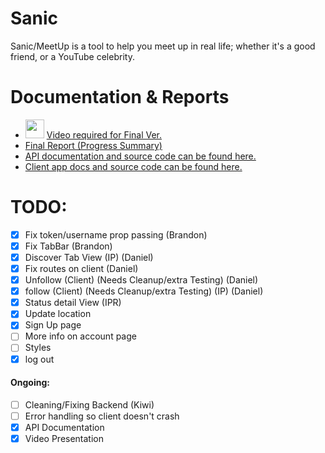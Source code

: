 # Sanic

Sanic/MeetUp is a tool to help you meet up in real life; whether it's a good
friend, or a YouTube celebrity.

# Documentation & Reports
- <img src=https://image.freepik.com/free-icon/youtube-symbol_318-64721.jpg width='30px' height='auto'/> [Video required for Final Ver.](https://youtu.be/86L2xrDqnQM)
- [Final Report (Progress  Summary)](./final.report.md)
- [API documentation and source code can be found here.](https://github.com/UTSCC09/sanic/tree/master/server)
- [Client app docs and source code can be found here.](https://github.com/UTSCC09/sanic/tree/master/client/)

# TODO:

- [x] Fix token/username prop passing (Brandon)
- [x] Fix TabBar (Brandon)
- [x] Discover Tab View (IP) (Daniel)
- [x] Fix routes on client (Daniel)
- [x] Unfollow (Client) (Needs Cleanup/extra Testing) (Daniel)
- [x] follow (Client) (Needs Cleanup/extra Testing) (IP) (Daniel)
- [x] Status detail View (IPR)
- [x] Update location
- [x] Sign Up page
- [ ] More info on account page
- [ ] Styles
- [x] log out

#### Ongoing:

- [ ] Cleaning/Fixing Backend (Kiwi)
- [ ] Error handling so client doesn't crash
- [x] API Documentation
- [x] Video Presentation
